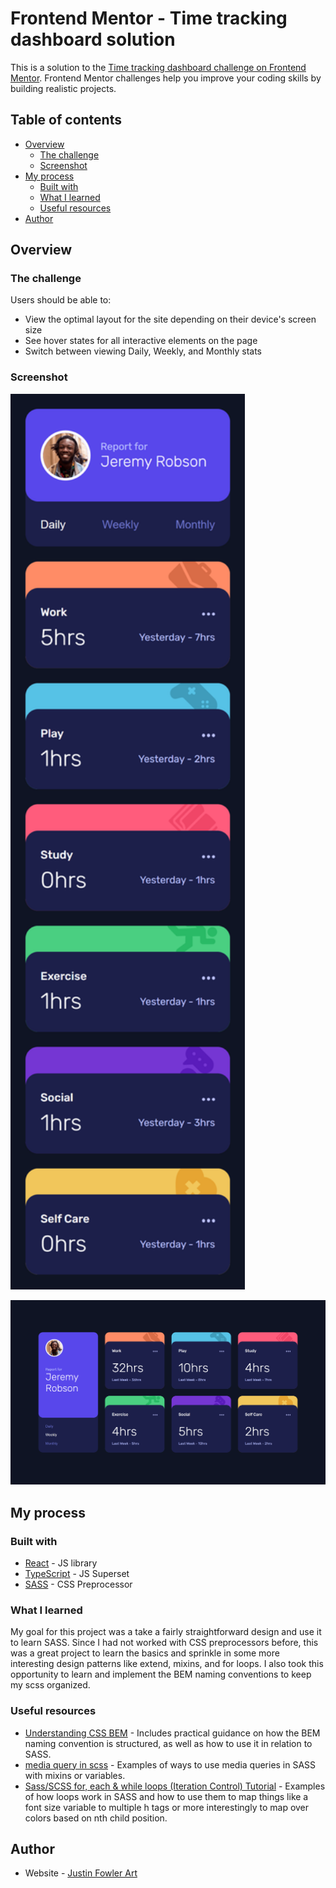 # Frontend Mentor - Time tracking dashboard solution

This is a solution to the [Time tracking dashboard challenge on Frontend Mentor](https://www.frontendmentor.io/challenges/time-tracking-dashboard-UIQ7167Jw). Frontend Mentor challenges help you improve your coding skills by building realistic projects. 

## Table of contents

- [Overview](#overview)
  - [The challenge](#the-challenge)
  - [Screenshot](#screenshot)
- [My process](#my-process)
  - [Built with](#built-with)
  - [What I learned](#what-i-learned)
  - [Useful resources](#useful-resources)
- [Author](#author)

## Overview

### The challenge

Users should be able to:

- View the optimal layout for the site depending on their device's screen size
- See hover states for all interactive elements on the page
- Switch between viewing Daily, Weekly, and Monthly stats

### Screenshot

<img src="./client/src/design/final-mobile.png" alt="mobile design" width="375"/>

![](./client/src/design/final-desktop.png)

## My process

### Built with

- [React](https://reactjs.org/) - JS library
- [TypeScript](https://www.typescriptlang.org/) - JS Superset
- [SASS](https://sass-lang.com/) - CSS Preprocessor

### What I learned

My goal for this project was a take a fairly straightforward design and use it to learn SASS. Since I had not worked with CSS preprocessors before, this was a great project to learn the basics and sprinkle in some more interesting design patterns like extend, mixins, and for loops. I also took this opportunity to learn and implement the BEM naming conventions to keep my scss organized.

### Useful resources

- [Understanding CSS BEM](https://codeburst.io/understanding-css-bem-naming-convention-a8cca116d252) - Includes practical guidance on how the BEM naming convention is structured, as well as how to use it in relation to SASS.
- [media query in scss](https://iqcode.com/code/css/media-query-in-scss) - Examples of ways to use media queries in SASS with mixins or variables.
- [Sass/SCSS for, each & while loops (Iteration Control) Tutorial](https://www.koderhq.com/tutorial/sass/iteration-control/#each) - Examples of how loops work in SASS and how to use them to map things like a font size variable to multiple h tags or more interestingly to map over colors based on nth child position.

## Author

- Website - [Justin Fowler Art](https://www.justinfowlerart.com)